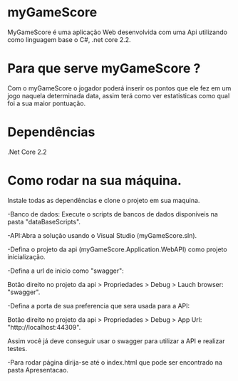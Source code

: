 # myGameScore
MyGameScore é uma aplicação Web desenvolvida com uma Api utilizando como linguagem base o C#, .net core 2.2.

# Para que serve myGameScore ?
Com o myGameScore o jogador poderá inserir os pontos que ele fez em um jogo naquela determinada data, assim terá como ver estatisticas como qual foi a sua maior pontuação.

#  Dependências
.Net Core 2.2

# Como rodar na sua máquina.
Instale todas as dependências e clone o projeto em sua maquina.

-Banco de dados:
Execute o scripts de bancos de dados disponíveis na pasta "dataBaseScripts".

-API:Abra a solução usando o Visual Studio (myGameScore.sln).

-Defina o projeto da api (myGameScore.Application.WebAPI) como projeto inicialização.

-Defina a url de inicio como "swagger":

Botão direito no projeto da api > Propriedades > Debug > Lauch browser: "swagger".

-Defina a porta de sua preferencia que sera usada para a API:

Botão direito no projeto da api > Propriedades > Debug > App Url: "http://localhost:44309".

Assim você já deve conseguir usar o swagger para utilizar a API e realizar testes.

-Para rodar página dirija-se até o index.html que pode ser encontrado na pasta Apresentacao.


